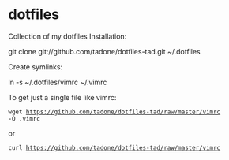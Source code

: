 dotfiles
========

Collection of my dotfiles
Installation:

git clone git://github.com/tadone/dotfiles-tad.git ~/.dotfiles

Create symlinks:

ln -s ~/.dotfiles/vimrc ~/.vimrc

To get just a single file like vimrc:

<code>wget https://github.com/tadone/dotfiles-tad/raw/master/vimrc -O .vimrc</code>

or 

<code>curl https://github.com/tadone/dotfiles-tad/raw/master/vimrc </code>
